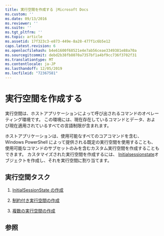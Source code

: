 ```yaml
---
title: 実行空間を作成する |Microsoft Docs
ms.custom: ''
ms.date: 09/13/2016
ms.reviewer: ''
ms.suite: ''
ms.tgt_pltfrm: ''
ms.topic: article
ms.assetid: 17f323c3-e873-449e-8a28-477f1c6b5e12
caps.latest.revision: 6
ms.openlocfilehash: b4e61600f68521e4e7ab56ceae3349381e88a70a
ms.sourcegitcommit: debd2b38fb8070a7357bf1a4bf9cc736f3702f31
ms.translationtype: MT
ms.contentlocale: ja-JP
ms.lasthandoff: 12/05/2019
ms.locfileid: "72367581"
---
```

# <a name="creating-runspaces"></a>実行空間を作成する

実行空間は、ホストアプリケーションによって呼び出されるコマンドのオペレーティング環境です。 この環境には、現在存在しているコマンドとデータ、および現在適用されているすべての言語制限が含まれます。

 ホストアプリケーションは、使用可能なすべてのコアコマンドを含む、Windows PowerShell によって提供される既定の実行空間を使用することも、使用可能なコマンドのサブセットのみを含むカスタム実行空間を作成することもできます。 カスタマイズされた実行空間を作成するには、 [Initialsessionstate](/dotnet/api/System.Management.Automation.Runspaces.InitialSessionState)オブジェクトを作成し、それを実行空間に割り当てます。

## <a name="runspace-tasks"></a>実行空間タスク

1. [InitialSessionState の作成](./creating-an-initialsessionstate.md)

2. [制約付き実行空間の作成](./creating-a-constrained-runspace.md)

3. [複数の実行空間の作成](./creating-multiple-runspaces.md)

## <a name="see-also"></a>参照
